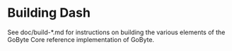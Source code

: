 Building Dash
=============

See doc/build-*.md for instructions on building the various
elements of the GoByte Core reference implementation of GoByte.
